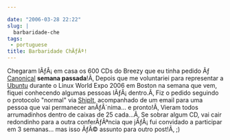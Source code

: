 ```yaml
---

date: "2006-03-28 22:22"
slug: |
  barbaridade-che
tags:
 - portuguese
title: Barbaridade ChÃƒÂª!
---
```


Chegaram lÃƒÂ¡ em casa os 600 CDs do Breezy que eu tinha pedido Ãƒ
[Canonical](http://www.canonical.com/) **semana passada**!Ã‚ Depois que
me voluntariei para representar a [Ubuntu](http://www.ubuntu.com/)
durante o Linux World Expo 2006 em Boston na semana que vem, fiquei
conhecendo algumas pessoas lÃƒÂ¡ dentro.Ã‚ Fiz o pedido seguindo o
protocolo "normal" via [ShipIt](https://shipit.ubuntu.com/), acompanhado
de um email para uma pessoa que vai permanecer anÃƒÂ´nima... e pronto!Ã‚
Vieram todos arrumadinhos dentro de caixas de 25 cada...Ã‚ Se sobrar
algum CD, vai cair redondinho para a outra conferÃƒÂªncia que jÃƒÂ¡ fui
convidado a participar em 3 semanas... mas isso ÃƒÂ© assunto para outro
post!Ã‚ ;)
